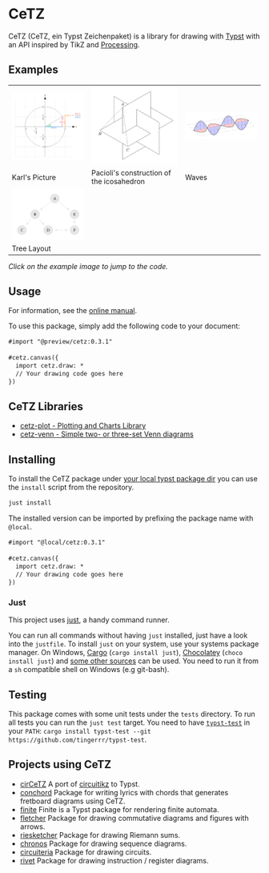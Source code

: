 # CeTZ

CeTZ (CeTZ, ein Typst Zeichenpaket) is a library for drawing with [Typst](https://typst.app) with an API inspired by TikZ and [Processing](https://processing.org/).

## Examples
<!-- img width is set so the table gets evenly spaced by GitHubs css -->
<table>
<tr>
  <td>
    <a href="gallery/karls-picture.typ">
      <img src="gallery/karls-picture.png" width="250px">
    </a>
  </td>
  <td>
    <a href="gallery/paciolis.typ">
      <img src="gallery/paciolis.png" width="250px">
    </a>
  </td>
  <td>
    <a href="gallery/waves.typ">
      <img src="gallery/waves.png" width="250px">
    </a>
  </td>
</tr>
<tr>
  <td>Karl's Picture</td>
  <td>Pacioli's construction of the icosahedron</td>
  <td>Waves</td>
</tr>
<tr>
  <td>
    <a href="gallery/tree.typ">
      <img src="gallery/tree.png" width="250px">
    </a>
  </td>
</tr>
<tr>
  <td>Tree Layout</td>
</tr>
</table>

*Click on the example image to jump to the code.*

## Usage

For information, see the [online manual](https://cetz-package.github.io/docs).

To use this package, simply add the following code to your document:
```
#import "@preview/cetz:0.3.1"

#cetz.canvas({
  import cetz.draw: *
  // Your drawing code goes here
})
```

## CeTZ Libraries

- [cetz-plot - Plotting and Charts Library](https://github.com/cetz-package/cetz-plot)
- [cetz-venn - Simple two- or three-set Venn diagrams](https://github.com/cetz-package/cetz-venn)

## Installing

To install the CeTZ package under [your local typst package dir](https://github.com/typst/packages?tab=readme-ov-file#local-packages) you can use the `install` script from the repository.

```bash
just install
```

The installed version can be imported by prefixing the package name with `@local`.

```typ
#import "@local/cetz:0.3.1"

#cetz.canvas({
  import cetz.draw: *
  // Your drawing code goes here
})
```

### Just

This project uses [just](https://github.com/casey/just), a handy command runner.

You can run all commands without having `just` installed, just have a look into the `justfile`.
To install `just` on your system, use your systems package manager. On Windows, [Cargo](https://doc.rust-lang.org/cargo/) (`cargo install just`), [Chocolatey](https://chocolatey.org/) (`choco install just`) and [some other sources](https://just.systems/man/en/chapter_4.html) can be used. You need to run it from a `sh` compatible shell on Windows (e.g git-bash).

## Testing

This package comes with some unit tests under the `tests` directory.
To run all tests you can run the `just test` target. You need to have
[`typst-test`](https://github.com/tingerrr/typst-test/) in your `PATH`: `cargo install typst-test --git https://github.com/tingerrr/typst-test`.

## Projects using CeTZ
- [cirCeTZ](https://github.com/fenjalien/cirCeTZ) A port of [circuitikz](https://github.com/circuitikz/circuitikz) to Typst.
- [conchord](https://github.com/sitandr/conchord) Package for writing lyrics with chords that generates fretboard diagrams using CeTZ.
- [finite](https://github.com/jneug/typst-finite) Finite is a Typst package for rendering finite automata.
- [fletcher](https://github.com/Jollywatt/typst-fletcher) Package for drawing commutative diagrams and figures with arrows.
- [riesketcher](https://github.com/ThatOneCalculator/riesketcher) Package for drawing Riemann sums.
- [chronos](https://git.kb28.ch/HEL/chronos) Package for drawing sequence diagrams.
- [circuiteria](https://git.kb28.ch/HEL/circuiteria) Package for drawing circuits.
- [rivet](https://git.kb28.ch/HEL/rivet-typst) Package for drawing instruction / register diagrams.
